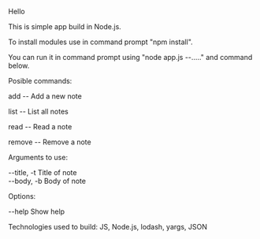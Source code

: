 Hello

This is simple app build in Node.js.

To install modules use in command prompt "npm install".

You can run it in command prompt using "node app.js --....." and command below.


Posible commands:

  add        -- Add a new note
  
  list       -- List all notes
  
  read       -- Read a note
  
  remove     -- Remove a note

Arguments to use:

  --title, -t    Title of note                                          
  --body, -b     Body of note  

Options:

  --help  Show help  

Technologies used to build: JS, Node.js, lodash, yargs, JSON

